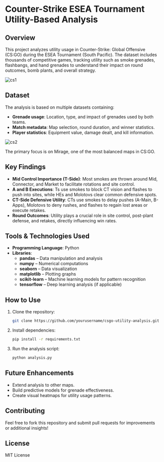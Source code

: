 # Counter-Strike ESEA Tournament Utility-Based Analysis

## Overview
This project analyzes utility usage in Counter-Strike: Global Offensive (CS:GO) during the ESEA Tournament (South Pacific). The dataset includes thousands of competitive games, tracking utility such as smoke grenades, flashbangs, and hand grenades to understand their impact on round outcomes, bomb plants, and overall strategy.

![cs1](https://github.com/user-attachments/assets/2c16dc95-eb07-43b3-b254-e3ea1e7e253f)


## Dataset
The analysis is based on multiple datasets containing:
- **Grenade usage**: Location, type, and impact of grenades used by both teams.
- **Match metadata**: Map selection, round duration, and winner statistics.
- **Player statistics**: Equipment value, damage dealt, and kill information.

  
![cs2](https://github.com/user-attachments/assets/47718884-137f-4fab-b32f-fd4eced7931c)


The primary focus is on Mirage, one of the most balanced maps in CS:GO.

## Key Findings
- **Mid Control Importance (T-Side)**: Most smokes are thrown around Mid, Connector, and Market to facilitate rotations and site control.
- **A and B Executions**: Ts use smokes to block CT vision and flashes to push into sites, while HEs and Molotovs clear common defensive spots.
- **CT-Side Defensive Utility**: CTs use smokes to delay pushes (A-Main, B-Apps), Molotovs to deny rushes, and flashes to regain lost areas or execute retakes.
- **Round Outcomes**: Utility plays a crucial role in site control, post-plant defense, and retakes, directly influencing win rates.

## Tools & Technologies Used
- **Programming Language**: Python
- **Libraries**:
  - **pandas** – Data manipulation and analysis
  - **numpy** – Numerical computations
  - **seaborn** – Data visualization
  - **matplotlib** – Plotting graphs
  - **scikit-learn** – Machine learning models for pattern recognition
  - **tensorflow** – Deep learning analysis (if applicable)

## How to Use
1. Clone the repository:
   ```bash
   git clone https://github.com/yourusername/csgo-utility-analysis.git
   ```
2. Install dependencies:
   ```bash
   pip install -r requirements.txt
   ```
3. Run the analysis script:
   ```bash
   python analysis.py
   ```

## Future Enhancements
- Extend analysis to other maps.
- Build predictive models for grenade effectiveness.
- Create visual heatmaps for utility usage patterns.

## Contributing
Feel free to fork this repository and submit pull requests for improvements or additional insights!

## License
MIT License
